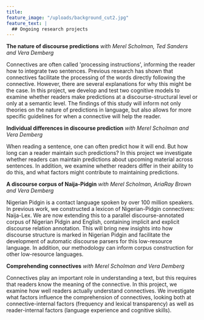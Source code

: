 ```yaml
---
title: 
feature_image: "/uploads/background_cut2.jpg"
feature_text: |
  ## Ongoing research projects
---
```



**The nature of discourse predictions** _with Merel Scholman, Ted Sanders and Vera Demberg_

Connectives are often called 'processing instructions', informing the reader how to integrate two sentences. Previous research has shown that connectives facilitate the processing of the words directly following the connective.
However, there are several explanations for why this might be the case.
In this project, we develop and test two cognitive models to examine whether readers make predictions at a discourse-structural level or only at a semantic level.
The findings of this study will inform not only theories on the nature of predictions in language, but also allows for more specific guidelines for when a connective will help the reader. 

**Individual differences in discourse prediction** _with Merel Scholman and Vera Demberg_

When reading a sentence, one can often predict how it will end. But how long can a reader maintain such predictions? 
In this project we investigate whether readers can maintain predictions about upcoming material across sentences. In addition, we examine whether readers differ in their ability to do this, and what factors might contribute to maintaining predictions.

**A discourse corpus of Naija-Pidgin** _with Merel Scholman, AriaRay Brown and Vera Demberg_

Nigerian Pidgin is a contact language spoken by over 100 million speakers. In previous work, we constructed a lexicon of Nigerian-Pidgin connectives: Naija-Lex. We are now extending this to a parallel discourse-annotated corpus of Nigerian Pidgin and English, containing implicit and explicit discourse relation annotation. This will bring new insights into how discourse structure is marked in Nigerian Pidgin and facilitate the development of automatic discourse parsers for this low-resource language. In addition, our methodology can inform corpus construction for other low-resource languages.

**Comprehending connectives** _with Merel Scholman and Vera Demberg_

Connectives play an important role in understanding a text, but this requires that readers know the meaning of the connective. In this project, we examine how well readers actually understand connectives. We investigate what factors influence the comprehension of connectives, looking both at connective-internal factors (frequency and lexical transparency) as well as reader-internal factors (language experience and cognitive skills).
